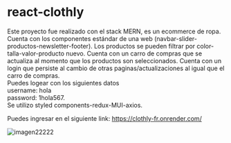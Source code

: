 # react-clothly
Este proyecto fue realizado con el stack MERN, es un ecommerce de ropa. Cuenta con los componentes estándar de una web (navbar-slider-productos-newsletter-footer).
Los productos se pueden filtrar por color-talla-valor-producto nuevo. Cuenta con un carro de compras que se actualiza al momento que los productos son seleccionados. Cuenta con un login que persiste al cambio de otras paginas/actualizaciones al igual que el carro de compras.<br> 
Puedes logear con los siguientes datos<br> username: hola <br> password: 1hola567. <br> Se utilizo styled components-redux-MUI-axios.

Puedes ingresar en el siguiente link: https://clothly-fr.onrender.com/

![imagen22222](https://user-images.githubusercontent.com/75914262/205413156-ced741dc-a4af-4b6f-8a62-263f4c6b4d6e.png)
